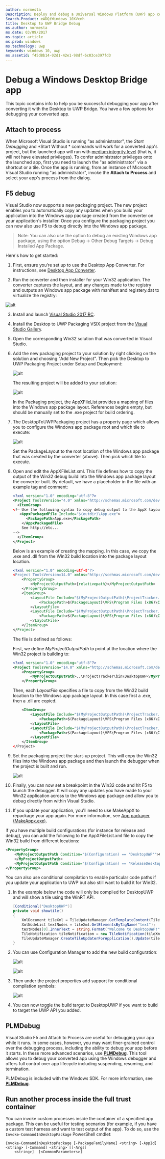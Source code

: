 ```yaml
---
author: normesta
Description: Deploy and debug a Universal Windows Platform (UWP) app converted from a Windows desktop application (Win32, WPF, and Windows Forms) by using the Desktop to UWP Bridge.
Search.Product: eADQiWindows 10XVcnh
title: Desktop to UWP Bridge Debug
ms.author: normesta
ms.date: 03/09/2017
ms.topic: article
ms.prod: windows
ms.technology: uwp
keywords: windows 10, uwp
ms.assetid: f45d8b14-02d1-42e1-98df-6c03ce397fd3
---
```


# Debug a Windows Desktop Bridge app

This topic contains info to help you be successful debugging your app after converting it with the Desktop to UWP Bridge. You have a few options for debugging your converted app.

## Attach to process

When Microsoft Visual Studio is running "as administrator", the *Start Debugging* and *Start Without * commands will work for a converted app's project, but the launched app will run with [medium integrity level](https://msdn.microsoft.com/library/bb625963) (that is, it will not have elevated privileges). To confer administrator privileges onto the launched app, first you need to launch the "as administrator" via a shortcut or a tile. Once the app is running, from an instance of Microsoft Visual Studio running "as administrator", invoke the __Attach to Process__ and select your app's process from the dialog.

## F5 debug

Visual Studio now supports a new packaging project. The new project enables you to automatically copy any updates when you build your application into the Windows app package created from the converter on your application's installer. Once you configure the packaging project you can now also use F5 to debug directly into the Windows app package.

>Note: You can also use the option to debug an existing Windows app package, using the option Debug -> Other Debug Targets -> Debug Installed App Package.

Here's how to get started:

1. First, ensure you're set up to use the Desktop App Converter. For instructions, see [Desktop App Converter](desktop-to-uwp-run-desktop-app-converter.md).

2. Run the converter and then installer for your Win32 application. The converter captures the layout, and any changes made to the registry and outputs an Windows app package with manifest and registery.dat to virtualize the registry:

![alt](images/desktop-to-uwp/debug-1.png)

3. Install and launch [Visual Studio 2017 RC](https://www.visualstudio.com/downloads/#visual-studio-community-2017-rc).

4. Install the Desktop to UWP Packaging VSIX project from the [Visual Studio Gallery](http://go.microsoft.com/fwlink/?LinkId=797871).

5. Open the corresponding Win32 solution that was converted in Visual Studio.

6. Add the new packaging project to your solution by right clicking on the solution and choosing "Add New Project". Then pick the Desktop to UWP Packaging Project under Setup and Deployment:

	![alt](images/desktop-to-uwp/debug-2.png)

	The resulting project will be added to your solution:

	![alt](images/desktop-to-uwp/debug-3.png)

	In the Packaging project, the AppXFileList provides a mapping of files into the Windows app package layout. References begins empty, but should be manually set to the .exe project for build ordering.

7. The DesktopToUWPPackaging project has a property page which allows you to configure the Windows app package root and which tile to execute:

	![alt](images/desktop-to-uwp/debug-4.png)

	Set the PackageLayout to the root location of the Windows app package that was created by the converter (above). Then pick which tile to execute.

8.	Open and edit the AppXFileList.xml. This file defines how to copy the output of the Win32 debug build into the Windows app package layout  the converter built. By default, we have a placeholder in the file with an example tag and comment:

	```XML
	<?xml version="1.0" encoding="utf-8"?>
	<Project ToolsVersion="4.0" xmlns="http://schemas.microsoft.com/developer/msbuild/2003">
	  <ItemGroup>
	<!— Use the following syntax to copy debug output to the AppX layout
	   <AppxPackagedFile Include="$(outdir)\App.exe">
		  <PackagePath>App.exe</PackagePath>
		</AppxPackagedFile>
		See http://etc...
	-->
	  </ItemGroup>
	</Project>
	```

	Below is an example of creating the mapping. In this case, we copy the .exe and .dll from the Win32 build location into the package layout location.

	```XML
	<?xml version="1.0" encoding=utf-8"?>
	<Project ToolsVersion=14.0" xmlns="http://scehmas.microsoft.com/developer/msbuild/2003">
		<PropertyGroup>
			<MyProjectOutputPath>{relativepath}</MyProjectOutputPath>
		</PropertyGroup>
		<ItemGroup>
			<LayoutFile Include="$(MyProjectOutputPath)\ProjectTracker.exe">
				<PackagePath>$(PackageLayout)\VFS\Program Files (x86)\Contoso Software\Project Tracker\ProjectTracker.exe</PackagePath>
			</LayoutFile>
			<LayoutFile Include="$(MyProjectOutputPath)\ProjectTracker.Models.dll">
				<PackagePath>$(PackageLayout)\VFS\Program Files (x86)\Contoso Software\Project Tracker\ProjectTracker.Models.dll</PackagePath>
			</LayoutFile>
		</ItemGroup>
	</Project>
	```

	The file is defined as follows:

	First, we define *MyProjectOutputPath* to point at the location where the Win32 project is building to:

	```XML
	<?xml version="1.0" encoding="utf-8"?>
	<Project ToolsVersion="14.0" xmlns="http://schemas.microsoft.com/developer/msbuild/2003">
		<PropertyGroup>
			<MyProjectOutputPath>..\ProjectTracker\bin\DesktopUWP</MyProjectOutputPath>
		</PropertyGroup>
	```

	Then, each *LayoutFile* specifies a file to copy from the Win32 build location to the Windows app package layout. In this case first a .exe, then a .dll are copied.

	```XML
		<ItemGroup>
			<LayoutFile Include="$(MyProjectOutputPath)\ProjectTracker.exe">
				<PackagePath>$(PackageLayout)\VFS\Program Files (x86)\Contoso Software\Project Tracker\ProjectTracker.exe</PackagePath>
			</LayoutFile>
			<LayoutFile Include="$(MyProjectOutputPath)\ProjectTracker.Models.dll">
				<PackagePath>$(PackageLayout)\VFS\Program Files (x86)\Contoso Software\Project Tracker\ProjectTracker.Models.dll</PackagePath>
			</LayoutFile>
		</ItemGroup>
	</Project>
	```

9. Set the packaging project the start-up project. This will copy the Win32 files into the Windows app package and then launch the debugger when the project is built and run.  

	![alt](images/desktop-to-uwp/debug-5.png)

10.	Finally, you can now set a breakpoint in the Win32 code and hit F5 to launch the debugger. It will copy any updates you have made to your Win32 application across to the Windows app package and allow you to debug directly from within Visual Studio.

11.	If you update your application, you'll need to use MakeAppX to repackage your app again. For more information, see [App packager (MakeAppx.exe)](https://msdn.microsoft.com/library/windows/desktop/hh446767(v=vs.85).aspx).

If you have multiple build configurations (for instance for release and debug), you can add the following to the AppXFileList.xml file to copy the Win32 build from different locations:

```XML
<PropertyGroup>
	<MyProjectOutputPath Condition="$(Configuration) == 'DesktopUWP'">C:\Users\peterfar\Desktop\ProjectTracker\ProjectTracker\bin\DesktopUWP>
	</MyProjectOutputPath>
	<MyProjectOutputPath Condition="$(Configuration) == 'ReleaseDesktopUWP'"> C:\Users\peterfar\Desktop\ProjectTracker\ProjectTracker\bin\ReleaseDesktopUWP</MyProjectOutputPath>
</PropertyGroup>
```

You can also use conditional compilation to enable particular code paths if you update your application to UWP but also still want to build it for Win32.

1.	In the example below the code will only be compiled for DesktopUWP and will show a tile using the WinRT API.

	```C#
	[Conditional("DesktopUWP")]
	private void showtile()
	{
		XmlDocument tileXml = TileUpdateManager.GetTemplateContent(TileTemplateType.TileSquare150x150Text01);
		XmlNodeList textNodes = tileXml.GetElementsByTagName("text");
		textNodes[0].InnerText = string.Format("Welcome to DesktopUWP!");
		TileNotification tileNotification = new TileNotification(tileXml);
		TileUpdateManager.CreateTileUpdaterForApplication().Update(tileNotification);
	}
	```

2.	You can use Configuration Manager to add the new build configuration:

	![alt](images/desktop-to-uwp/debug-6.png)

	![alt](images/desktop-to-uwp/debug-7.png)

3.	Then under the project properties add support for conditional compilation symbols:

	![alt](images/desktop-to-uwp/debug-8.png)

4.	You can now toggle the build target to DesktopUWP if you want to build to target the UWP API you added.

## PLMDebug

Visual Studio F5 and Attach to Process are useful for debugging your app while it runs. In some cases, however, you may want finer-grained control over the debugging process, including the ability to debug your app before it starts. In these more advanced scenarios, use [**PLMDebug**](https://msdn.microsoft.com/library/windows/hardware/jj680085(v=vs.85).aspx). This tool allows you to debug your converted app using the Windows debugger and offers full control over app lifecycle including suspending, resuming, and termination.

PLMDebug is included with the Windows SDK. For more information, see [**PLMDebug**](https://msdn.microsoft.com/library/windows/hardware/jj680085(v=vs.85).aspx).

## Run another process inside the full trust container

You can invoke custom processes inside the container of a specified app package. This can be useful for testing scenarios (for example, if you have a custom test harness and want to test output of the app). To do so, use the ```Invoke-CommandInDesktopPackage``` PowerShell cmdlet:

```CMD
Invoke-CommandInDesktopPackage [-PackageFamilyName] <string> [-AppId] <string> [-Command] <string> [[-Args]
    <string>]  [<CommonParameters>]
```
